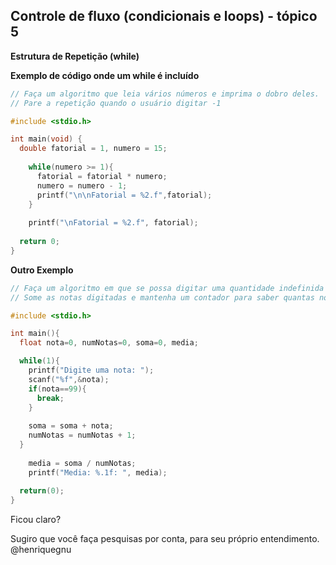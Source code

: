 ## Controle de fluxo (condicionais e loops) - tópico 5
**Estrutura de Repetição (while)**


**Exemplo de código onde um while é incluído**

```c
// Faça um algoritmo que leia vários números e imprima o dobro deles.
// Pare a repetição quando o usuário digitar -1

#include <stdio.h>

int main(void) {
  double fatorial = 1, numero = 15;
  
    while(numero >= 1){
      fatorial = fatorial * numero;
      numero = numero - 1;
      printf("\n\nFatorial = %2.f",fatorial);
    }
  
    printf("\nFatorial = %2.f", fatorial);
    
  return 0;
}
```

**Outro Exemplo**

```c
// Faça um algoritmo em que se possa digitar uma quantidade indefinida de notas, até que seja digitado 99.
// Some as notas digitadas e mantenha um contador para saber quantas notas foram somadas. Ao fim do programa, calcule a média

#include <stdio.h>

int main(){
  float nota=0, numNotas=0, soma=0, media;

  while(1){
    printf("Digite uma nota: ");
    scanf("%f",&nota);
    if(nota==99){
      break;
    }
    
    soma = soma + nota;
    numNotas = numNotas + 1;
  }
  
    media = soma / numNotas;
    printf("Media: %.1f: ", media);
  
  return(0);
}
```


Ficou claro?


Sugiro que você faça pesquisas por conta, para seu próprio entendimento. @henriquegnu
